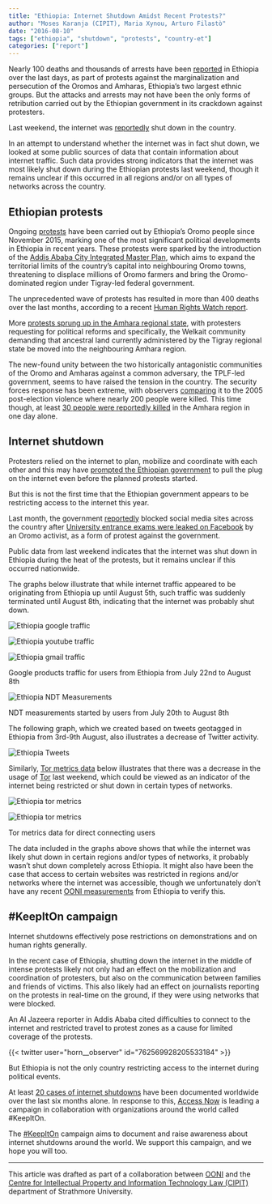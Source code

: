 ```yaml
---
title: "Ethiopia: Internet Shutdown Amidst Recent Protests?"
author: "Moses Karanja (CIPIT), Maria Xynou, Arturo Filastò"
date: "2016-08-10"
tags: ["ethiopia", "shutdown", "protests", "country-et"]
categories: ["report"]
---
```


Nearly 100 deaths and thousands of arrests have been
[reported](http://www.bbc.com/news/world-africa-37015055) in Ethiopia over the
last days, as part of protests against the marginalization and persecution of
the Oromos and Amharas, Ethiopia’s two largest ethnic groups. But the attacks
and arrests may not have been the only forms of retribution carried out by the
Ethiopian government in its crackdown against protesters.

Last weekend, the internet was
[reportedly](http://www.bbc.com/news/world-africa-36940906) shut down in the
country.

In an attempt to understand whether the internet was in fact shut down, we
looked at some public sources of data that contain information about internet
traffic. Such data provides strong indicators that the internet was most likely
shut down during the Ethiopian protests last weekend, though it remains unclear
if this occurred in all regions and/or on all types of networks across the
country.

## Ethiopian protests


Ongoing
[protests](http://africanarguments.org/2016/08/06/ethiopias-unprecedented-nationwide-oromo-protests-who-what-why/)
have been carried out by Ethiopia’s Oromo people since November 2015, marking
one of the most significant political developments in Ethiopia in recent years.
These protests were sparked by the introduction of the [Addis Ababa City
Integrated Master
Plan](https://www.bloomberg.com/news/articles/2015-12-14/ethiopia-oromo-protests-trigger-fatal-ethnic-clashes-group-says),
which aims to expand the territorial limits of the country’s capital into
neighbouring Oromo towns, threatening to displace millions of Oromo farmers and
bring the Oromo-dominated region under Tigray-led federal government.


The unprecedented wave of protests has resulted in more than 400 deaths over
the last months, according to a recent [Human Rights Watch
report](https://www.hrw.org/report/2016/06/16/such-brutal-crackdown/killings-and-arrests-response-ethiopias-oromo-protests).


More [protests sprung up in the Amhara regional
state](http://africanarguments.org/2016/08/06/ethiopias-unprecedented-nationwide-oromo-protests-who-what-why/),
with protesters requesting for political reforms and specifically, the Welkait
community demanding that ancestral land currently administered by the Tigray
regional state be moved into the neighbouring Amhara region.


The new-found unity between the two historically antagonistic communities of
the Oromo and Amharas against a common adversary, the TPLF-led government,
seems to have raised the tension in the country. The security forces response
has been extreme, with observers
[comparing](http://www.sudantribune.com/spip.php?article57643) it to the 2005
post-election violence where nearly 200 people were killed. This time though,
at least [30 people were reportedly
killed](https://www.amnesty.org/en/latest/news/2016/08/ethiopia-dozens-killed-as-police-use-excessive-force-against-peaceful-protesters/?utm_source=twitter&utm_medium=quote&utm_term=The+security+forces%25u2019+response+was+heavy-handed%2c+but+unsurprising.+Ethiopian+forces+have+systematically+used+excessive+force+in+their+mistaken+attempts+to+silence+dissenting+voices&utm_campaign=social)
in the Amhara region in one day alone.


## Internet shutdown


Protesters relied on the internet to plan, mobilize and coordinate with each
other and this may have [prompted the Ethiopian
government](http://www.bbc.com/news/world-africa-36940906) to pull the plug on
the internet even before the planned protests started.


But this is not the first time that the Ethiopian government appears to be
restricting access to the internet this year.

Last month, the government
[reportedly](http://www.bbc.com/news/world-africa-36763572) blocked social
media sites across the country after [University entrance exams were leaked on
Facebook](https://www.facebook.com/photo.php?fbid=10102310909934763&set=pb.215693.-2207520000.1470776183.&type=3&theater)
by an Oromo activist, as a form of protest against the government.

Public data from last weekend indicates that the internet was shut down in
Ethiopia during the heat of the protests, but it remains unclear if this
occurred nationwide.

The graphs below illustrate that while internet traffic appeared to be
originating from Ethiopia up until August 5th, such traffic was suddenly
terminated until August 8th, indicating that the internet was probably shut
down.

![Ethiopia google traffic](/post/ethiopia-internet-shutdown-amidst-recent-protests/ethiopia-google-traffic.png)

![Ethiopia youtube traffic](/post/ethiopia-internet-shutdown-amidst-recent-protests/ethiopia-youtube-traffic.png)

![Ethiopia gmail traffic](/post/ethiopia-internet-shutdown-amidst-recent-protests/ethiopia-gmail-traffic.png)

Google products traffic for users from Ethiopia from July 22nd to August 8th

![Ethiopia NDT Measurements](/post/ethiopia-internet-shutdown-amidst-recent-protests/ethiopia-ndt-measurements.png)

NDT measurements started by users from July 20th to August 8th

The following graph, which we created based on tweets geotagged in Ethiopia
from 3rd-9th August, also illustrates a decrease of Twitter activity.

![Ethiopia Tweets](/post/ethiopia-internet-shutdown-amidst-recent-protests/ethiopia-tweets.png)


Similarly, [Tor metrics data](https://metrics.torproject.org/) below
illustrates that there was a decrease in the usage of
[Tor](https://www.torproject.org/) last weekend, which could be viewed as an
indicator of the internet being restricted or shut down in certain types of
networks.

![Ethiopia tor metrics](/post/ethiopia-internet-shutdown-amidst-recent-protests/ethiopia-tor-metrics.png)

![Ethiopia tor metrics](/post/ethiopia-internet-shutdown-amidst-recent-protests/ethiopia-tor-metrics-2.png)

Tor metrics data for direct connecting users

The data included in the graphs above shows that while the internet was likely
shut down in certain regions and/or types of networks, it probably wasn’t shut
down completely across Ethiopia. It might also have been the case that access
to certain websites was restricted in regions and/or networks where the
internet was accessible, though we unfortunately don’t have any recent [OONI
measurements](https://explorer.ooni.org/country/ET) from Ethiopia to
verify this.


## #KeepItOn campaign


Internet shutdowns effectively pose restrictions on demonstrations and on human
rights generally.


In the recent case of Ethiopia, shutting down the internet in the middle of
intense protests likely not only had an effect on the mobilization and
coordination of protesters, but also on the communication between families and
friends of victims. This also likely had an effect on journalists reporting on
the protests in real-time on the ground, if they were using networks that were
blocked.


An Al Jazeera reporter in Addis Ababa cited difficulties to connect to the
internet and restricted travel to protest zones as a cause for limited coverage
of the protests.

<!--
The following
tweet 762388008666591232
is no longer available
-->

{{< twitter user="horn__observer" id="762569928205533184" >}}


But Ethiopia is not the only country restricting access to the internet during
political events.


At least [20 cases of internet
shutdowns](https://www.accessnow.org/keepiton/#resources) have been documented
worldwide over the last six months alone. In response to this, [Access
Now](https://www.accessnow.org/) is leading a campaign in collaboration with
organizations around the world called #KeepItOn.


The [#KeepItOn](https://www.accessnow.org/keepiton/) campaign aims to document
and raise awareness about internet shutdowns around the world. We support this
campaign, and we hope you will too.

----

This article was drafted as part of a collaboration between
[OONI](https://ooni.org/) and the [Centre for Intellectual Property
and Information Technology Law (CIPIT)](https://www.cipit.org/) department of
Strathmore University.
